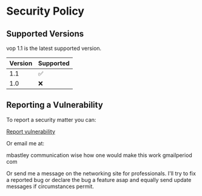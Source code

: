 # Security Policy

## Supported Versions

vop 1.1 is the latest supported version.

| Version | Supported          |
| ------- | ------------------ |
| 1.1   | :white_check_mark: |
| 1.0   | :x:                |


## Reporting a Vulnerability

To report a security matter you can:

[ Report vulnerability ](https://github.com/MatthewBuchananAstley/vop/security/advisories/new)

Or email me at:

mbastley communication wise how one would make this work gmailperiod com

Or send me a message on the networking site for professionals. I'll try to fix a reported bug or declare the bug a feature asap and equally send update messages if circumstances permit.





